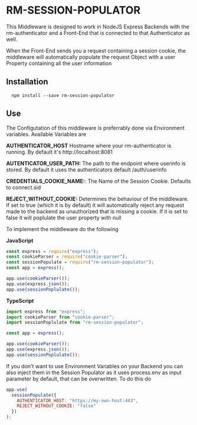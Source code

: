 # RM-SESSION-POPULATOR

This Middleware is designed to work in NodeJS Express Backends with the rm-authenticator and a Front-End that is connected to that Authenticator as well.

When the Front-End sends you a request containing a session cookie, the middleware will automatically populate the request
Object with a user Property containing all the user information

## Installation

```
  npm install --save rm-session-populator
```

## Use

The Configutation of this middleware is preferrably done via Environment variables. Available Variables are

**AUTHENTICATOR_HOST** Hostname where your rm-authenticator is running. By default it's http://localhost:8081

**AUTENTICATOR_USER_PATH:** The path to the endpoint where userinfo is stored. By default it uses the authenticators default /auth/userinfo

**CREDENTIALS_COOKIE_NAME:**: The Name of the Session Cookie. Defaults to connect.sid

**REJECT_WITHOUT_COOKIE:** Determines the behaviour of the middleware. If set to true (which it is by default) it will automatically reject any request made to the backend as unauthorized that is missing a cookie. If it is set to false it will poplulate the user property with null

To implement the middleware do the following

**JavaScript**

```js
const express = require("express");
const cookieParser = require("cookie-parser");
const sessionPopulate = require("rm-session-populator");
const app = express();

app.use(cookieParser());
app.use(express.json());
app.use(sessionPoplulate());
```

**TypeScript**

```ts
import express from "express";
import cookieParser from "cookie-parser";
import sessionPoplulate from "rm-session-populator";

const app = express();

app.use(cookieParser());
app.use(express.json());
app.use(sessionPoplulate());
```

If you don't want to use Environment Variables on your Backend you can also inject them in the Session Populator as it uses process.env as input parameter by default, that can be overwritten. To do this do

```js
app.use(
  sessionPopulate({
    AUTHENTICATOR_HOST: "https://my-own-host:443",
    REJECT_WITHOUT_COOKIE: "false"
  })
);
```
